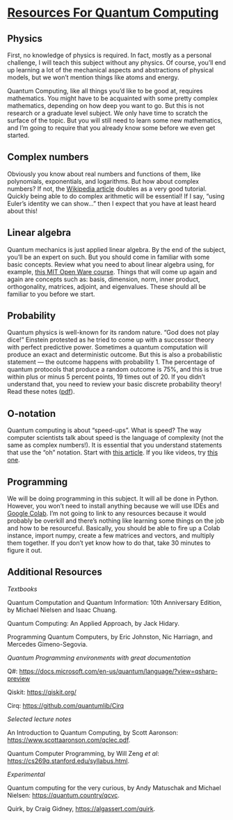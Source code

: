 # <a href="https://dscmitwpu.github.io/Quantum-Computing-Resources/">Resources For Quantum Computing</a> 


## Physics

First, no knowledge of physics is required. In fact, mostly as a personal challenge, I will teach this subject without any physics. Of course, you’ll end up learning a lot of the mechanical aspects and abstractions of physical models, but we won’t mention things like atoms and energy.

Quantum Computing, like all things you’d like to be good at, requires mathematics. You might have to be acquainted with some pretty complex mathematics, depending on how deep you want to go. But this is not research or a graduate level subject. We only have time to scratch the surface of the topic. But you will still need to learn some new mathematics, and I’m going to require that you already know some before we even get started.

## Complex numbers

Obviously you know about real numbers and functions of them, like polynomials, exponentials, and logarithms. But how about complex numbers? If not, the [Wikipedia article](https://en.wikipedia.org/wiki/Complex_number) doubles as a very good tutorial. Quickly being able to do complex arithmetic will be essential! If I say, “using Euler’s identity we can show...” then I expect that you have at least heard about this! 

## Linear algebra

Quantum mechanics is just applied linear algebra. By the end of the subject, you’ll be an expert on such. But you should come in familiar with some basic concepts. Review what you need to about linear algebra using, for example, [this MIT Open Ware course](https://ocw.mit.edu/courses/mathematics/18-06sc-linear-algebra-fall-2011/index.htm). Things that will come up again and again are concepts such as: basis, dimension, norm, inner product, orthogonality, matrices, adjoint, and eigenvalues. These should all be familiar to you before we start.

## Probability

Quantum physics is well-known for its random nature. “God does not play dice!” Einstein protested as he tried to come up with a successor theory with perfect predictive power. Sometimes a quantum computation will produce an exact and deterministic outcome. But this is also a probabilistic statement — the outcome happens with probability 1. The percentage of quantum protocols that produce a random outcome is 75%, and this is true within plus or minus 5 percent points, 19 times out of 20. If you didn’t understand that, you need to review your basic discrete probability theory! Read these notes ([pdf](http://theory.stanford.edu/~trevisan/notes/notesprob.pdf)).

## O-notation

Quantum computing is about “speed-ups”. What is speed? The way computer scientists talk about speed is the language of complexity (not the same as complex numbers!). It is essential that you understand statements that use the “oh” notation. Start with [this article](https://en.wikipedia.org/wiki/Big_O_notation). If you like videos, try [this one](https://www.youtube.com/watch?v=Z0sovxyD7-Q). 

## Programming

We will be doing programming in this subject. It will all be done in Python. However, you won’t need to install anything because we will use IDEs and [Google Colab](https://colab.research.google.com/). I’m not going to link to any resources because it would probably be overkill and there’s nothing like learning some things on the job and how to be resourceful. Basically, you should be able to fire up a Colab instance, import numpy, create a few matrices and vectors, and multiply them together. If you don’t yet know how to do that, take 30 minutes to figure it out.

## Additional Resources

*Textbooks*

Quantum Computation and Quantum Information: 10th Anniversary Edition, by Michael Nielsen and Isaac Chuang.

Quantum Computing: An Applied Approach, by Jack Hidary.

Programming Quantum Computers, by Eric Johnston, Nic Harriagn, and Mercedes Gimeno-Segovia.

*Quantum Programming environments with great documentation*

Q#: https://docs.microsoft.com/en-us/quantum/language/?view=qsharp-preview

Qiskit: https://qiskit.org/

Cirq: https://github.com/quantumlib/Cirq

*Selected lecture notes*

An Introduction to Quantum Computing, by Scott Aaronson: https://www.scottaaronson.com/qclec.pdf.

Quantum Computer Programming, by Will Zeng *et al*: https://cs269q.stanford.edu/syllabus.html.

*Experimental*

Quantum computing for the very curious, by Andy Matuschak and Michael Nielsen: https://quantum.country/qcvc.

Quirk, by Craig Gidney, https://algassert.com/quirk.
